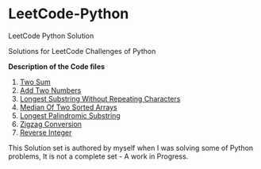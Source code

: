 # LeetCode-Python
LeetCode Python Solution

Solutions for LeetCode Challenges of Python

**Description of the Code files**

01. [Two Sum](01.TwoSum.py)
02. [Add Two Numbers](02.AddTwoNumbers.py)
03. [Longest Substring Without Repeating Characters](03.LongestSubstringWithoutRepeatingCharacters.py)
04. [Median Of Two Sorted Arrays](04.MedianOfTwoSortedArrays.py)
05. [Longest Palindromic Substring](05.LongestPalindromicSubstring.py)
06. [Zigzag Conversion](06.ZigzagConversion.py)
07. [Reverse Integer](07.ReverseInteger.py)


This Solution set is authored by myself when I was solving some of Python problems, It is not a complete set - A work in Progress.
